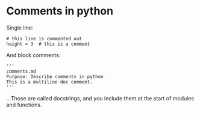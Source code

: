 ﻿# Comments in python

Single line:

    # this line is commented out
    height = 3  # this is a comment

And block comments:

    '''
    comments.md
    Purpose: Describe comments in python
    This is a multiline doc comment.
    '''

...Those are called docstrings, and you include them at the start of modules and functions.
